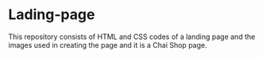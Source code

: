# Lading-page
This repository consists of HTML and CSS codes of a landing page and the images used in creating the page and it is a Chai Shop page.
